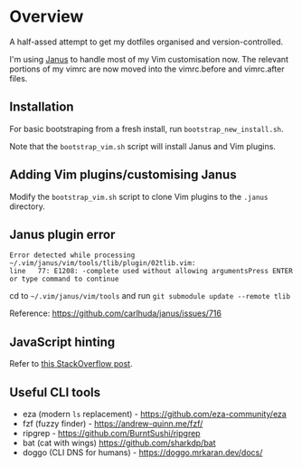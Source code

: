 # Overview

A half-assed attempt to get my dotfiles organised and version-controlled.

I'm using [Janus](https://github.com/carlhuda/janus) to handle most of my
Vim customisation now. The relevant portions of my vimrc are now moved into
the vimrc.before and vimrc.after files.

## Installation

For basic bootstraping from a fresh install, run `bootstrap_new_install.sh`.

Note that the `bootstrap_vim.sh` script will install Janus and Vim
plugins.

## Adding Vim plugins/customising Janus

Modify the `bootstrap_vim.sh` script to clone Vim plugins to the
`.janus` directory.

## Janus plugin error

    Error detected while processing ~/.vim/janus/vim/tools/tlib/plugin/02tlib.vim:
    line   77: E1208: -complete used without allowing argumentsPress ENTER or type command to continue

cd to `~/.vim/janus/vim/tools` and run `git submodule update --remote tlib`

Reference: <https://github.com/carlhuda/janus/issues/716>

## JavaScript hinting

Refer to [this StackOverflow post](http://stackoverflow.com/questions/473478/vim-jslint).

## Useful CLI tools

- eza (modern `ls` replacement) - <https://github.com/eza-community/eza>
- fzf (fuzzy finder) - <https://andrew-quinn.me/fzf/>
- ripgrep - <https://github.com/BurntSushi/ripgrep>
- bat (cat with wings) <https://github.com/sharkdp/bat>
- doggo (CLI DNS for humans) - <https://doggo.mrkaran.dev/docs/>
